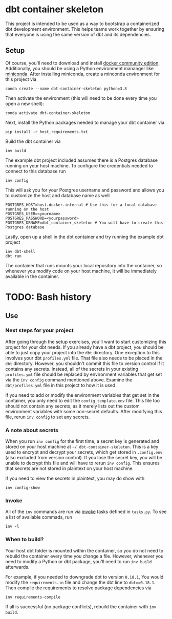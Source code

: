 # dbt container skeleton

This project is intended to be used as a way to bootstrap a
containerized dbt development environment.  This helps teams work
together by ensuring that everyone is using the same version of dbt
and its dependencies.


## Setup

Of course, you'll need to download and install [docker community
edition](https://www.docker.com/).  Additionally, you should be using
a Python environment mananger like
[miniconda](https://conda.io/miniconda.html).  After installing miniconda,
create a minconda environment for this project via

    conda create --name dbt-container-skeleton python=3.8

Then activate the environment (this will need to be done every time you open a new shell):

    conda activate dbt-container-skeleton

Next, install the Python packages needed to manage your dbt container via

    pip install -r host_requirements.txt

Build the dbt container via

    inv build

The example dbt project included assumes there is a Postgres database running on your
host machine.  To configure the credentials needed to connect to this database run

    inv config

This will ask you for your Postgres username and password and allows you to customize
the host and database name as well

    POSTGRES_HOST=host.docker.internal # Use this for a local database running on the host
    POSTGRES_USER=<yourname>
    POSTGRES_PASSWORD=<yourpassword>
    POSTGRES_DBNAME=dbt_container_skeleton # You will have to create this Postgres database

Lastly, open up a shell in the dbt container and try running the example dbt project

    inv dbt-shell
    dbt run

The container that runs mounts your local repository into the
container, so whenever you modify code on your host machine, it will
be immediately available in the container.

# TODO: Bash history

## Use

### Next steps for your project

After going through the setup exercises, you'll want to start
customizing this project for your dbt needs.  If you already have a
dbt project, you should be able to just copy your project into the
`dbt` directory.  One exception to this involves your dbt
`profiles.yml` file.  That file also needs to be placed in the `dbt`
directory.  However, you shouldn't commit this file to version control
if it contains any secrets.  Instead, all of the secrets in your
existing `profiles.yml` file should be replaced by environment
variables that get set via the `inv config` command mentioned above.
Examine the `dbt/profiles.yml` file in this project to how it is used.

If you need to add or modify the environment variables that get set in
the container, you only need to edit the `config_template.env` file.
This file too should not contain any secrets, as it merely lists out
the custom environment variables with some non-secret defaults. After
modifying this file, rerun `inv config` to set any secrets.

### A note about secrets

When you run `inv config` for the first time, a secret key is
generated and stored on your host machine at
`~/.dbt-container-skeleton`.  This is a key used to encrypt and
decrypt your secrets, which get stored in `.config.env` (also excluded
from version control).  If you lose the secret key, you will be unable
to decrypt this file and will have to rerun `inv config`.  This
ensures that secrets are not stored in plaintext on your host machine.

If you need to view the secrets in plaintext, you may do show with

    inv config-show


### Invoke

All of the `inv` commands are run via
[invoke](http://www.pyinvoke.org/) tasks defined in `tasks.py`.  To
see a list of available commads, run

    inv -l


### When to build?

Your host dbt folder is mounted within the container, so you do not
need to rebuild the container every time you change a file.  However,
whenever you need to modify a Python or dbt package, you'll need to run
`inv build` afterwards.

For example, if you needed to downgrade dbt to version `0.18.1`, You would
modify the `requirements.in` file and change the dbt line to `dbt==0.18.1`.  Then
compile the requirements to resolve package dependencies via

    inv requirements-compile

If all is successful (no package conflicts), rebuild the container with `inv build`.
